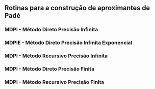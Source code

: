 ## Rotinas para a construção de aproximantes de Padé

### MDPI - Método Direto Precisão Infinita
### MDPIE - Método Direto Precisão Infinita Exponencial
### MDPI - Método Recursivo Precisão Infinita
### MDPI - Método Direto Precisão Finita
### MDPI - Método Recursivo Precisão Finita
